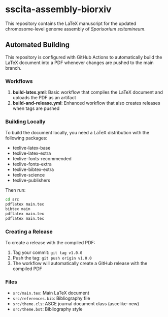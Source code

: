 # sscita-assembly-biorxiv

This repository contains the LaTeX manuscript for the updated chromosome-level genome assembly of *Sporisorium scitamineum*.

## Automated Building

This repository is configured with GitHub Actions to automatically build the LaTeX document into a PDF whenever changes are pushed to the main branch.

### Workflows

1. **build-latex.yml**: Basic workflow that compiles the LaTeX document and uploads the PDF as an artifact
2. **build-and-release.yml**: Enhanced workflow that also creates releases when tags are pushed

### Building Locally

To build the document locally, you need a LaTeX distribution with the following packages:
- texlive-latex-base
- texlive-latex-extra
- texlive-fonts-recommended
- texlive-fonts-extra
- texlive-bibtex-extra
- texlive-science
- texlive-publishers

Then run:
```bash
cd src
pdflatex main.tex
bibtex main
pdflatex main.tex
pdflatex main.tex
```

### Creating a Release

To create a release with the compiled PDF:
1. Tag your commit: `git tag v1.0.0`
2. Push the tag: `git push origin v1.0.0`
3. The workflow will automatically create a GitHub release with the compiled PDF

### Files

- `src/main.tex`: Main LaTeX document
- `src/references.bib`: Bibliography file
- `src/theme.cls`: ASCE journal document class (ascelike-new)
- `src/theme.bst`: Bibliography style